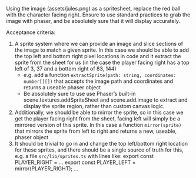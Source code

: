 Using the image (assets/jules.png) as a spritesheet, replace the red ball with the character facing right. Ensure to use standard practices
to grab the image with phaser, and be absolutely sure that it will display accurately.

Acceptance criteria:

1. A sprite system where we can provide an image and slice sections of the image to match a given sprite. In this case we should be able to add the top left and bottom right pixel locations in code and it extract the sprite from the sheet for us (in the case the player facing right has a top left of 3, 37 and a bottom right of 83, 144)
   - e.g. add a function `extractSprite(path: string, coordinates: number[][])` that accepts the image path and coordinates and returns a useable phaser object
   - Be absolutely sure to use use Phaser’s built-in scene.textures.addSpriteSheet and scene.add.image to extract and display the sprite region, rather than custom canvas logic.
2. Additionally, we should be able to mirror the sprite, so in this case we get the player facing right from the sheet, facing left will simply be a mirrored version of this sprite. In this case a function `mirror(sprite)` that mirrors the sprite from left to right and returns a new, useable, phaser object
3. It should be trivial to go in and change the top left/bottom right location for these sprites, and there should be a single source of truth for this, e.g. a file `src/lib/sprites.ts` with lines like:
   export const PLAYER_RIGHT = ...
   export const PLAYER_LEFT = mirror(PLAYER_RIGHT);
   ...
